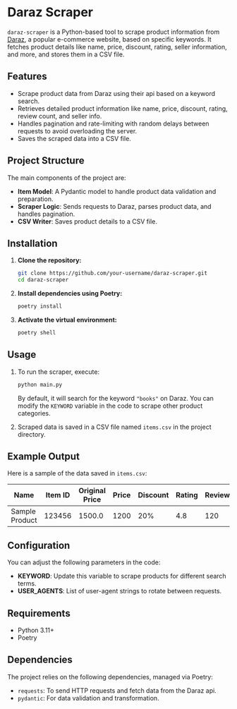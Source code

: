 # Daraz Scraper

`daraz-scraper` is a Python-based tool to scrape product information from [Daraz](https://www.daraz.com.bd/), a popular e-commerce website, based on specific keywords. It fetches product details like name, price, discount, rating, seller information, and more, and stores them in a CSV file.

## Features

- Scrape product data from Daraz using their api based on a keyword search.
- Retrieves detailed product information like name, price, discount, rating, review count, and seller info.
- Handles pagination and rate-limiting with random delays between requests to avoid overloading the server.
- Saves the scraped data into a CSV file.

## Project Structure

The main components of the project are:

- **Item Model**: A Pydantic model to handle product data validation and preparation.
- **Scraper Logic**: Sends requests to Daraz, parses product data, and handles pagination.
- **CSV Writer**: Saves product details to a CSV file.

## Installation

1. **Clone the repository:**

   ```bash
   git clone https://github.com/your-username/daraz-scraper.git
   cd daraz-scraper
   ```

2. **Install dependencies using Poetry:**

   ```bash
   poetry install
   ```

3. **Activate the virtual environment:**

   ```bash
   poetry shell
   ```

## Usage

1. To run the scraper, execute:

   ```bash
   python main.py
   ```

   By default, it will search for the keyword `"books"` on Daraz. You can modify the `KEYWORD` variable in the code to scrape other product categories.

2. Scraped data is saved in a CSV file named `items.csv` in the project directory.

## Example Output

Here is a sample of the data saved in `items.csv`:

| Name           | Item ID | Original Price | Price | Discount | Rating | Review | Location | Seller Name  | Seller ID | Items Sold | Item URL                     | Image URL                     |
| -------------- | ------- | -------------- | ----- | -------- | ------ | ------ | -------- | ------------ | --------- | ---------- | ---------------------------- | ----------------------------- |
| Sample Product | 123456  | 1500.0         | 1200  | 20%      | 4.8    | 120    | Dhaka    | Daraz Seller | S12345    | 100        | https://daraz.com.bd/item123 | https://daraz.com.bd/image123 |

## Configuration

You can adjust the following parameters in the code:

- **KEYWORD**: Update this variable to scrape products for different search terms.
- **USER_AGENTS**: List of user-agent strings to rotate between requests.

## Requirements

- Python 3.11+
- Poetry

## Dependencies

The project relies on the following dependencies, managed via Poetry:

- `requests`: To send HTTP requests and fetch data from the Daraz api.
- `pydantic`: For data validation and transformation.
